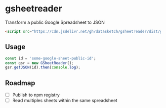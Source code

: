 # gsheetreader

Transform a public Google Spreadsheet to JSON

```html
<script src="https://cdn.jsdelivr.net/gh/datasketch/gsheetreader/dist/gsheetreader.min.js"></script>
```

## Usage

```js
const id = 'some-google-sheet-public-id';
const gsr = new GSheetReader();
gsr.getJSON(id).then(console.log);
```

## Roadmap

- [ ] Publish to npm registry
- [ ] Read multiples sheets within the same spreadsheet